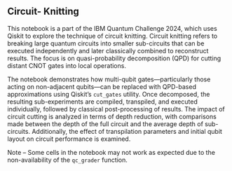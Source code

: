 ## Circuit- Knitting

This notebook is a part of the IBM Quantum Challenge 2024, which uses Qiskit to explore the technique of circuit knitting. Circuit knitting refers to breaking large quantum circuits into smaller sub-circuits that can be executed independently and later classically combined to reconstruct results. The focus is on quasi-probability decomposition (QPD) for cutting distant CNOT gates into local operations.

The notebook demonstrates how multi-qubit gates—particularly those acting on non-adjacent qubits—can be replaced with QPD-based approximations using Qiskit’s `cut_gates` utility. Once decomposed, the resulting sub-experiments are compiled, transpiled, and executed individually, followed by classical post-processing of results. The impact of circuit cutting is analyzed in terms of depth reduction, with comparisons made between the depth of the full circuit and the average depth of sub-circuits. Additionally, the effect of transpilation parameters and initial qubit layout on circuit performance is examined.

Note – Some cells in the notebook may not work as expected due to the non-availability of the `qc_grader` function.
